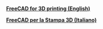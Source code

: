 
[**FreeCAD for 3D printing (English)**](tutorial-freecad-for-3d-printing)

[**FreeCAD per la Stampa 3D (Italiano)**](tutorial-freecad-per-la-stampa-3d)
